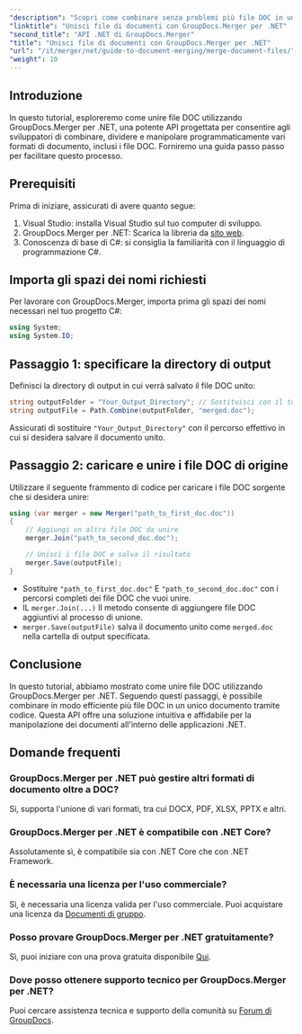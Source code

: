```yaml
---
"description": "Scopri come combinare senza problemi più file DOC in un unico documento utilizzando GroupDocs.Merger per .NET. Questo tutorial completo offre un approccio chiaro e dettagliato, che include prerequisiti, frammenti di codice e domande frequenti."
"linktitle": "Unisci file di documenti con GroupDocs.Merger per .NET"
"second_title": "API .NET di GroupDocs.Merger"
"title": "Unisci file di documenti con GroupDocs.Merger per .NET"
"url": "/it/merger/net/guide-to-document-merging/merge-document-files/"
"weight": 10
---
```


## Introduzione

In questo tutorial, esploreremo come unire file DOC utilizzando GroupDocs.Merger per .NET, una potente API progettata per consentire agli sviluppatori di combinare, dividere e manipolare programmaticamente vari formati di documento, inclusi i file DOC. Forniremo una guida passo passo per facilitare questo processo.

## Prerequisiti

Prima di iniziare, assicurati di avere quanto segue:

1. Visual Studio: installa Visual Studio sul tuo computer di sviluppo.
2. GroupDocs.Merger per .NET: Scarica la libreria da [sito web](https://releases.groupdocs.com/merger/net/).
3. Conoscenza di base di C#: si consiglia la familiarità con il linguaggio di programmazione C#.

## Importa gli spazi dei nomi richiesti

Per lavorare con GroupDocs.Merger, importa prima gli spazi dei nomi necessari nel tuo progetto C#:

```csharp
using System;
using System.IO;
```

## Passaggio 1: specificare la directory di output

Definisci la directory di output in cui verrà salvato il file DOC unito:

```csharp
string outputFolder = "Your_Output_Directory"; // Sostituisci con il tuo percorso
string outputFile = Path.Combine(outputFolder, "merged.doc");
```

Assicurati di sostituire `"Your_Output_Directory"` con il percorso effettivo in cui si desidera salvare il documento unito.

## Passaggio 2: caricare e unire i file DOC di origine

Utilizzare il seguente frammento di codice per caricare i file DOC sorgente che si desidera unire:

```csharp
using (var merger = new Merger("path_to_first_doc.doc"))
{
    // Aggiungi un altro file DOC da unire
    merger.Join("path_to_second_doc.doc");

    // Unisci i file DOC e salva il risultato
    merger.Save(outputFile);
}
```


- Sostituire `"path_to_first_doc.doc"` E `"path_to_second_doc.doc"` con i percorsi completi dei file DOC che vuoi unire.
- IL `merger.Join(...)` Il metodo consente di aggiungere file DOC aggiuntivi al processo di unione.
- `merger.Save(outputFile)` salva il documento unito come `merged.doc` nella cartella di output specificata.

## Conclusione

In questo tutorial, abbiamo mostrato come unire file DOC utilizzando GroupDocs.Merger per .NET. Seguendo questi passaggi, è possibile combinare in modo efficiente più file DOC in un unico documento tramite codice. Questa API offre una soluzione intuitiva e affidabile per la manipolazione dei documenti all'interno delle applicazioni .NET.

## Domande frequenti

### GroupDocs.Merger per .NET può gestire altri formati di documento oltre a DOC?

Sì, supporta l'unione di vari formati, tra cui DOCX, PDF, XLSX, PPTX e altri.

### GroupDocs.Merger per .NET è compatibile con .NET Core?

Assolutamente sì, è compatibile sia con .NET Core che con .NET Framework.

### È necessaria una licenza per l'uso commerciale?

Sì, è necessaria una licenza valida per l'uso commerciale. Puoi acquistare una licenza da [Documenti di gruppo](https://purchase.groupdocs.com/buy).

### Posso provare GroupDocs.Merger per .NET gratuitamente?

Sì, puoi iniziare con una prova gratuita disponibile [Qui](https://releases.groupdocs.com/).

### Dove posso ottenere supporto tecnico per GroupDocs.Merger per .NET?

Puoi cercare assistenza tecnica e supporto della comunità su [Forum di GroupDocs](https://forum.groupdocs.com/c/merger/32).